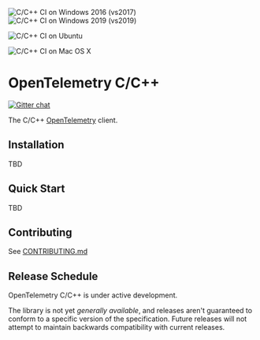 ![C/C++ CI on Windows 2016 (vs2017)](https://github.com/maxgolov/opentelemetry-cpp/workflows/C/C++%20CI%20on%20Windows%202016%20(vs2017)/badge.svg)
![C/C++ CI on Windows 2019 (vs2019)](https://github.com/maxgolov/opentelemetry-cpp/workflows/C/C++%20CI%20on%20Windows%202019%20(vs2019)/badge.svg)

![C/C++ CI on Ubuntu](https://github.com/maxgolov/opentelemetry-cpp/workflows/C/C++%20CI%20on%20Ubuntu/badge.svg)

![C/C++ CI on Mac OS X](https://github.com/maxgolov/opentelemetry-cpp/workflows/C/C++%20CI%20on%20Mac%20OS%20X/badge.svg)

# OpenTelemetry C/C++
[![Gitter chat][gitter-image]][gitter-url]

[gitter-image]: https://badges.gitter.im/open-telemetry/opentelemetry-cpp.svg
[gitter-url]: https://gitter.im/open-telemetry/opentelemetry-cpp?utm_source=badge&utm_medium=badge&utm_campaign=pr-badge&utm_content=badge

The C/C++ [OpenTelemetry](https://opentelemetry.io/) client.

## Installation

TBD

## Quick Start

TBD

## Contributing

See [CONTRIBUTING.md](CONTRIBUTING.md)

## Release Schedule

OpenTelemetry C/C++ is under active development.

The library is not yet _generally available_, and releases aren't guaranteed to
conform to a specific version of the specification.  Future releases will not
attempt to maintain backwards compatibility with current releases.
